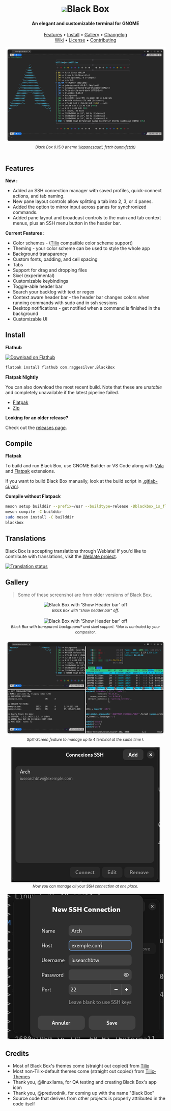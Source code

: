 <div align="center">
  <h1><img src="./data/icons/hicolor/scalable/apps/com.raggesilver.BlackBox.svg" height="64"/>Black Box</h1>
  <h4>An elegant and customizable terminal for GNOME</h4>
  <p>
    <a href="#features">Features</a> •
    <a href="#install">Install</a> •
    <a href="#gallery">Gallery</a> •
    <a href="./CHANGELOG.md">Changelog</a>
    <br/>
    <a href="https://gitlab.gnome.org/raggesilver/blackbox/-/wikis/home">Wiki</a> •
    <a href="./COPYING">License</a> •
    <a href="./CONTRIBUTING.md">Contributing</a>
  </p>
  <p>
  </p>
</div>

<div align="center">
  <img src="https://github.com/hunter-gunter/blackbox-terminal/blob/main/img/blackbox-terminal.png?raw=true" alt="Preview"/><br/>
  <small><i>
    Black Box 0.15.0 (theme <a href="https://github.com/storm119/Tilix-Themes/blob/master/Themes/japanesque.json" target="_blank">"Japanesque"</a>, fetch <a href="https://github.com/Rosettea/bunnyfetch">bunnyfetch</a>)
  </i></small>
  <br/><br/>
</div>

## Features
**New :**
- Added an SSH connection manager with saved profiles, quick-connect actions, and tab naming.
- New pane layout controls allow splitting a tab into 2, 3, or 4 panes.
- Added the option to mirror input across panes for synchronized commands.
- Added pane layout and broadcast controls to the main and tab context menus, plus an SSH menu button in the header bar.

**Current Features :**
- Color schemes - ([Tilix](https://github.com/gnunn1/tilix) compatible color scheme support)
- Theming - your color scheme can be used to style the whole app
- Background transparency
- Custom fonts, padding, and cell spacing
- Tabs
- Support for drag and dropping files
- Sixel (experimental)
- Customizable keybindings
- Toggle-able header bar
- Search your backlog with text or regex
- Context aware header bar - the header bar changes colors when running commands with sudo and in ssh sessions
- Desktop notifications - get notified when a command is finished in the background
- Customizable UI

## Install

**Flathub**

<a href='https://flathub.org/apps/details/com.raggesilver.BlackBox'><img width='240' alt='Download on Flathub' src='https://flathub.org/assets/badges/flathub-badge-en.svg'/></a>

```bash
flatpak install flathub com.raggesilver.BlackBox
```

**Flatpak Nightly**

You can also download the most recent build. Note that these are _unstable_ and completely unavailable if the latest pipeline failed.

- [Flatpak](https://gitlab.gnome.org/raggesilver/blackbox/-/jobs/artifacts/main/raw/blackbox.flatpak?job=flatpak)
- [Zip](https://gitlab.gnome.org/raggesilver/blackbox/-/jobs/artifacts/main/download?job=flatpak)

**Looking for an older release?**

Check out the [releases page](https://gitlab.gnome.org/raggesilver/blackbox/-/releases).

## Compile

**Flatpak**

To build and run Black Box, use GNOME Builder or VS Code along with [Vala](https://marketplace.visualstudio.com/items?itemName=prince781.vala) and [Flatpak](https://marketplace.visualstudio.com/items?itemName=bilelmoussaoui.flatpak-vscode) extensions.

If you want to build Black Box manually, look at the build script in [.gitlab-ci.yml](./.gitlab-ci.yml).

**Compile without Flatpack**
```bash
meson setup builddir --prefix=/usr --buildtype=release -Dblackbox_is_flatpak=false
meson compile -C builddir
sudo meson install -C builddir
blackbox
```
## Translations

Black Box is accepting translations through Weblate! If you'd like to
contribute with translations, visit the
[Weblate project](https://hosted.weblate.org/projects/blackbox/).

<a href="https://hosted.weblate.org/projects/blackbox/blackbox/">
  <img src="https://hosted.weblate.org/widgets/blackbox/-/blackbox/multi-auto.svg" alt="Translation status" />
</a>

## Gallery

> Some of these screenshot are from older versions of Black Box.

<div align="center">
  <img src="https://i.imgur.com/O7Nblz8.png" alt="Black Box with 'Show Header bar' off"/><br/>
  <small><i>
    Black Box with "show header bar" off.
  </i></small>
  <br/><br/>
  <img src="https://i.imgur.com/CNwZhpJ.png" alt="Black Box with 'Show Header bar' off"/><br/>
  <small><i>
    Black Box with transparent background* and sixel support. *blur is controled
    by your compositor.
  </i></small>
  <br/><br/>
  <img src="https://github.com/hunter-gunter/blackbox-terminal/blob/main/img/split-screen.png?raw=true"><br/>
  <small><i>
    Split-Screen feature to manage up to 4 terminal at the same time !.
  </i></small>
  <br/><br/>
  <img src="https://github.com/hunter-gunter/blackbox-terminal/blob/main/img/ssh-manager.png?raw=true"><br/>
  <small><i>
    Now you can manage all your SSH connection at one place.
  </i></small>
  <br/><br/>
  <img src="https://github.com/hunter-gunter/blackbox-terminal/blob/main/img/ssh-manager-add.png?raw=true"><br/>
</div>

## Credits

- Most of Black Box's themes come (straight out copied) from [Tilix](https://github.com/gnunn1/tilix)
- Most non-Tilix-default themes come (straight out copied) from [Tilix-Themes](https://github.com/storm119/Tilix-Themes)
- Thank you, @linuxllama, for QA testing and creating Black Box's app icon
- Thank you, @predvodnik, for coming up with the name "Black Box"
- Source code that derives from other projects is properly attributed in the code itself

